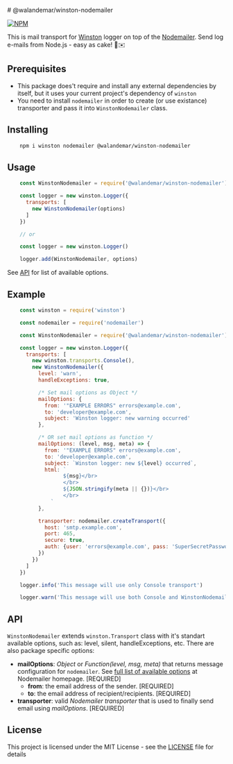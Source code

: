 #﻿ @walandemar/winston-nodemailer

[![NPM](https://nodei.co/npm/@walandemar/winston-nodemailer.png?downloads=true&downloadRank=true)](https://nodei.co/npm/@walandemar/winston-nodemailer/)

This is mail transport for [Winston](https://www.npmjs.com/package/winston) logger on top of the [Nodemailer](https://www.npmjs.com/package/nodemailer). Send log e-mails from Node.js - easy as cake! 🍰✉️

## Prerequisites

 - This package does't require and install any external dependencies by itself, but it uses your current project's dependency of `winston`
 - You need to install `nodemailer` in order to create (or use existance) transporter and pass it into `WinstonNodemailer` class.

## Installing

```bash
    npm i winston nodemailer @walandemar/winston-nodemailer
```

## Usage

```js
    const WinstonNodemailer = require('@walandemar/winston-nodemailer')

    const logger = new winston.Logger({
      transports: [
        new WinstonNodemailer(options)
      ]
    })

    // or

    const logger = new winston.Logger()

    logger.add(WinstonNodemailer, options)
```
See [API](#api) for list of available options.

## Example

```js
    const winston = require('winston')

    const nodemailer = require('nodemailer')

    const WinstonNodemailer = require('@walandemar/winston-nodemailer')

    const logger = new winston.Logger({
      transports: [
        new winston.transports.Console(),
        new WinstonNodemailer({
          level: 'warn',
          handleExceptions: true,

          /* Set mail options as Object */
          mailOptions: {
            from: '"EXAMPLE ERRORS" errors@example.com',
            to: 'developer@example.com',
            subject: 'Winston logger: new warning occurred'
          },

          /* OR set mail options as function */
          mailOptions: (level, msg, meta) => {
            from: '"EXAMPLE ERRORS" errors@example.com',
            to: 'developer@example.com',
            subject: `Winston logger: new ${level} occurred`,
            html: `
      			  ${msg}</br>
      		      </br>
      		      ${JSON.stringify(meta || {})}</br>
      		      </br>
      		  `
          },

          transporter: nodemailer.createTransport({
            host: 'smtp.example.com',
            port: 465,
            secure: true,
            auth: {user: 'errors@example.com', pass: 'SuperSecretPassword'}
          })
        })
      ]
    })

    logger.info('This message will use only Console transport')

    logger.warn('This message will use both Console and WinstonNodemailer transports. Pls check your e-mail inbox:)')
```

## API

`WinstonNodemailer` extends `winston.Transport` class with it's standart available options, such as: level, silent, handleExceptions, etc. There are also package specific options:

 - **mailOptions**: *Object* or *Function(level, msg, meta)* that returns message configuration for `nodemailer`. See [full list of available options](https://nodemailer.com/message/)  at Nodemailer homepage. [REQUIRED]
	 - **from**: the email address of the sender. [REQUIRED]
	 - **to**: the email address of recipient/recipients. [REQUIRED]
 - **transporter**: valid *Nodemailer transporter* that is used to finally send email using *mailOptions*. [REQUIRED]

## License

This project is licensed under the MIT License - see the [LICENSE](LICENSE) file for details
